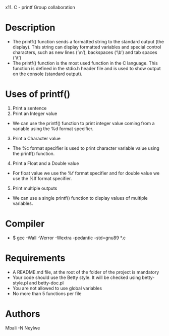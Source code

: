 x11. C - printf
Group collaboration

# Description
- The printf() function sends a formatted string to the standard output (the display). This string can display formatted variables and special control characters, such as new lines (‘\n’), backspaces (‘\b’) and tab spaces (‘\t’)
- The printf() function is the most used function in the C language. This function is defined in the stdio.h header file and is used to show output on the console (standard output).

# Uses of printf()
1. Print a sentence
2.  Print an Integer value
- We can use the printf() function to print integer value coming from a variable using the %d format specifier.
3. Print a Character value
- The %c format specifier is used to print character variable value using the printf() function.
4.  Print a Float and a Double value
- For float value we use the %f format specifier and for double value we use the %lf format specifier.
5. Print multiple outputs
- We can use a single printf() function to display values of multiple variables.

# Compiler
- $ gcc -Wall -Werror -Wextra -pedantic -std=gnu89 *.c

# Requirements
* A README.md file, at the root of the folder of the project is mandatory
* Your code should use the Betty style. It will be checked using betty-style.pl and betty-doc.pl
* You are not allowed to use global variables
* No more than 5 functions per file

# Authors
Mbali -N
Neylwe

